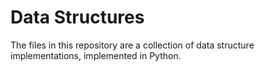 # Data Structures

The files in this repository are a collection of data structure implementations, implemented in Python.
